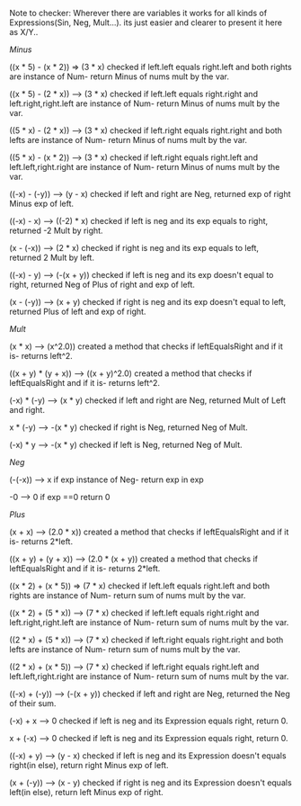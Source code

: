 
Note to checker: Wherever there are variables it works for all kinds of Expressions(Sin, Neg, Mult...). its just easier and clearer to present it here as X/Y..

*Minus*

((x * 5) - (x * 2)) => (3 * x)
checked if left.left equals right.left and both rights are instance of Num- return Minus of nums mult by the var.

((x * 5) - (2 * x)) --> (3 * x)
checked if left.left equals right.right and left.right,right.left are instance of Num- return Minus of nums mult by the var.

((5 * x) - (2 * x)) --> (3 * x)
checked if left.right equals right.right and both lefts are instance of Num- return Minus of nums mult by the var.

((5 * x) - (x * 2)) --> (3 * x)
checked if left.right equals right.left and left.left,right.right are instance of Num- return Minus of nums mult by the var.

((-x) - (-y)) --> (y - x)
checked if left and right are Neg, returned exp of right Minus exp of left.

((-x) - x) --> ((-2) * x)
checked if left is neg and its exp equals to right, returned -2 Mult by right.

(x - (-x)) --> (2 * x)
checked if right is neg and its exp equals to left, returned 2 Mult by left.

((-x) - y) --> (-(x + y))
checked if left is neg and its exp doesn't equal to right, returned Neg of Plus of right and exp of left.

(x - (-y)) --> (x + y)
checked if right is neg and its exp doesn't equal to left, returned Plus of left and exp of right.


*Mult*

(x * x) --> (x^2.0))
created a method that checks if leftEqualsRight and if it is- returns left^2.

((x + y) * (y + x)) --> ((x + y)^2.0)
created a method that checks if leftEqualsRight and if it is- returns left^2.

(-x) * (-y) --> (x * y)
checked if left and right are Neg, returned Mult of Left and right.

x * (-y) --> -(x * y)
checked if right is Neg, returned Neg of Mult.

(-x) * y --> -(x * y)
checked if left is Neg, returned Neg of Mult.


*Neg*

(-(-x)) --> x
if exp instance of Neg- return exp in exp

-0 --> 0
if exp ==0 return 0



*Plus*

(x + x) --> (2.0 * x))
created a method that checks if leftEqualsRight and if it is- returns 2*left.

((x + y) + (y + x)) --> (2.0 * (x + y))
created a method that checks if leftEqualsRight and if it is- returns 2*left.

((x * 2) + (x * 5)) => (7 * x)
checked if left.left equals right.left and both rights are instance of Num- return sum of nums mult by the var.

((x * 2) + (5 * x)) --> (7 * x)
checked if left.left equals right.right and left.right,right.left are instance of Num- return sum of nums mult by the var.

((2 * x) + (5 * x)) --> (7 * x)
checked if left.right equals right.right and both lefts are instance of Num- return sum of nums mult by the var.

((2 * x) + (x * 5)) --> (7 * x)
checked if left.right equals right.left and left.left,right.right are instance of Num- return sum of nums mult by the var.

((-x) + (-y)) --> (-(x + y))
checked if left and right are Neg, returned the Neg of their sum.

(-x) + x --> 0
checked if left is neg and its Expression equals right, return 0.

x + (-x) --> 0
checked if left is neg and its Expression equals right, return 0.

((-x) + y) --> (y - x)
checked if left is neg and its Expression doesn't equals right(in else), return right Minus exp of left.

(x + (-y)) --> (x - y)
checked if right is neg and its Expression doesn't equals left(in else), return left Minus exp of right.




